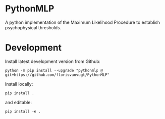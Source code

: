 PythonMLP
=========

A python implementation of the Maximum Likelihood Procedure to establish psychophysical thresholds.



# Development

Install latest development version from Github:

```
python -m pip install --upgrade "pythonmlp @ git+https://github.com/florisvanvugt/PythonMLP"
```


Install locally:

```
pip install .
```

and editable:

```
pip install -e .
```

